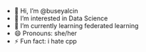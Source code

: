 - 👋 Hi, I’m @buseyalcin
- 👀 I’m interested in Data Science
- 🌱 I’m currently learning federated learning
- 😄 Pronouns: she/her
- ⚡ Fun fact: i hate cpp

<!---
buseyalcin/buseyalcin is a ✨ special ✨ repository because its `README.md` (this file) appears on your GitHub profile.
You can click the Preview link to take a look at your changes.
--->
